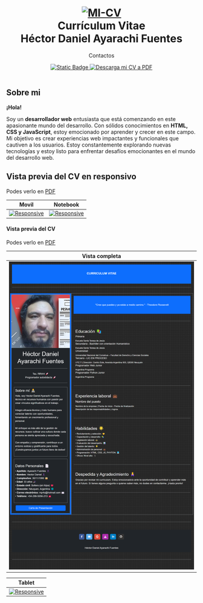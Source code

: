 <h1 align="center">
  <a href="https://hectordanielayarachifuentes.github.io/cv-boostrap/" title="MI-CV">
    <img alt="MI-CV" src="img-readme/cv-animacion.gif" width="200px" height="200px" />
  </a>
  <br />
   Currículum Vitae
     <br />
   Héctor Daniel Ayarachi Fuentes
</h1>








<p align="center">
Contactos
</p>




<div align="center">
  <a href="mailto:mp4o@hotmail.com">
   <img alt="Static Badge" src="https://img.shields.io/badge/E%20mail-mp4o%40hotmail.com-blue">

  </a>








  <a href="https://hectordanielayarachifuentes.github.io/CV/">
    <img alt="Descarga mi CV a PDF" src="https://img.shields.io/badge/Descarga mi CV a -PDF-red.svg" />
  </a>
 
</div>

<br />

## Sobre mi




**¡Hola!**<br />

 Soy un **desarrollador web** entusiasta que está comenzando en este apasionante mundo del desarrollo. Con sólidos conocimientos en **HTML, CSS y JavaScript**, estoy emocionado por aprender y crecer en este campo. Mi objetivo es crear experiencias web impactantes y funcionales que cautiven a los usuarios. Estoy constantemente explorando nuevas tecnologías y estoy listo para enfrentar desafíos emocionantes en el mundo del desarrollo web.








## Vista previa del CV en responsivo     


Podes verlo en [PDF](https://hectordanielayarachifuentes.github.io/CV/)

| Movil | Notebook |
|:---:|:---:|
| [![Responsive](img-readme/mobile.gif)](https://hectordanielayarachifuentes.github.io/CV/)  | [![Responsive](img-readme/notebook.gif)](https://hectordanielayarachifuentes.github.io/CV/) |

#### Vista previa del CV  

Podes verlo en [PDF](https://hectordanielayarachifuentes.github.io/CV/)

| Vista completa |
|:---:|
[![Responsive](img-readme/cv-completo.png)](https://hectordanielayarachifuentes.github.io/CV/) |

| Tablet |
|:---:|
| [![Responsive](img-readme/tablet.gif)](https://hectordanielayarachifuentes.github.io/CV/)  | 

